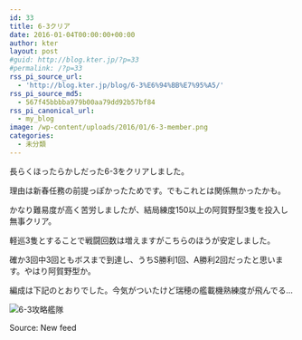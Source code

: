 ```yaml
---
id: 33
title: 6-3クリア
date: 2016-01-04T00:00:00+00:00
author: kter
layout: post
#guid: http://blog.kter.jp/?p=33
#permalink: /?p=33
rss_pi_source_url:
  - 'http://blog.kter.jp/blog/6-3%E6%94%BB%E7%95%A5/'
rss_pi_source_md5:
  - 567f45bbbba979b00aa79dd92b57bf84
rss_pi_canonical_url:
  - my_blog
image: /wp-content/uploads/2016/01/6-3-member.png
categories:
  - 未分類
---
```

長らくほったらかしだった6-3をクリアしました。

理由は新春任務の前提っぽかったためです。でもこれとは関係無かったかも。

かなり難易度が高く苦労しましたが、結局練度150以上の阿賀野型3隻を投入し無事クリア。

軽巡3隻とすることで戦闘回数は増えますがこちらのほうが安定しました。

確か3回中3回ともボスまで到達し、うちS勝利1回、A勝利2回だったと思います。やはり阿賀野型か。

編成は下記のとおりでした。今気がついたけど瑞穂の艦載機熟練度が飛んでる…

![6-3攻略艦隊](http://img.kter.jp/2016/0104/6-3-member.png)

Source: New feed